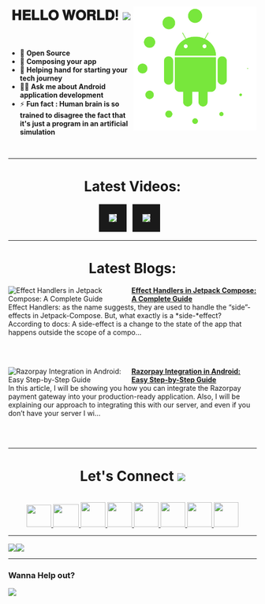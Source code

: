 <!-- intro hello world -->
<h1 align="center">
𝐇𝐄𝐋𝐋𝐎 𝐖𝐎𝐑𝐋𝐃! <img src="GIF/Earth.gif" width="24px">
<img src= "GIF/android_by_deiby_ybied_d3jaevn.gif" height="250px" align="right">
</h1>
<br>

- 💚 **Open Source**
- 🔮 **Composing your app**
- 🤝 **Helping hand for starting your tech journey**
- 👨‍💻 **Ask me about Android application development**
- ⚡ **Fun fact : Human brain is so trained to disagree the fact that it's just a program in an artificial simulation**
<br>


<hr>


<!-- youtube section -->
<h1 align="center">
Latest Videos:
</h1>
<div align = "center">
<!-- YOUTUBE:START --><a href="https://www.youtube.com/watch?v=7jCsY845xIQ" target="_blank"><img src="https://i.ytimg.com/vi/7jCsY845xIQ/mqdefault.jpg" height="200px" border="20"></a>&nbsp &nbsp<a href="https://www.youtube.com/watch?v=-4fldrTInrc" target="_blank"><img src="https://i.ytimg.com/vi/-4fldrTInrc/mqdefault.jpg" height="200px" border="20"></a>&nbsp &nbsp<!-- YOUTUBE:END -->
</div>


<hr>


<h1 align="center">
Latest Blogs:
</h1>
<!-- HASHNODE_BLOG:START -->
<p align="left">
<a href="https://sagar0-0.hashnode.dev/effect-handlers-in-jetpack-compose-a-complete-guide" title="Effect Handlers in Jetpack Compose: A Complete Guide"><img src="https://cdn.hashnode.com/res/hashnode/image/upload/v1702554640204/b9f9aa42-8906-458b-ae85-7d74f9f4c332.png" alt="Effect Handlers in Jetpack Compose: A Complete Guide" width="250px" align="left" /></a>
<a href="https://sagar0-0.hashnode.dev/effect-handlers-in-jetpack-compose-a-complete-guide" title="Effect Handlers in Jetpack Compose: A Complete Guide"><strong>Effect Handlers in Jetpack Compose: A Complete Guide</strong></a>
<br/> Effect Handlers: as the name suggests, they are used to handle the “side”-effects in Jetpack-Compose. But, what exactly is a *side-*effect?
According to docs: A side-effect is a change to the state of the app that happens outside the scope of a compo... </p> <br/> <br/>
<p align="left">
<a href="https://sagar0-0.hashnode.dev/razorpay-integration-in-android-easy-step-by-step-guide" title="Razorpay Integration in Android: Easy Step-by-Step Guide"><img src="https://cdn.hashnode.com/res/hashnode/image/upload/v1700205747377/3803338e-621b-46b7-bf41-b97997d75eb4.png" alt="Razorpay Integration in Android: Easy Step-by-Step Guide" width="250px" align="left" /></a>
<a href="https://sagar0-0.hashnode.dev/razorpay-integration-in-android-easy-step-by-step-guide" title="Razorpay Integration in Android: Easy Step-by-Step Guide"><strong>Razorpay Integration in Android: Easy Step-by-Step Guide</strong></a>
<br/> In this article, I will be showing you how you can integrate the Razorpay payment gateway into your production-ready application. Also, I will be explaining our approach to integrating this with our server, and even if you don’t have your server I wi... </p> <br/> <br/>
<!-- HASHNODE_BLOG:END -->
  
  
<hr>


<!-- connect section -->
<h1 align="center">
Let's Connect <img src="GIF/Handshake.gif" width="24px">
</h1>
<div align="center">
<p align="center">
  <br>
  <a href="https://www.youtube.com/channel/UCbXjqGX2O0UW12AIboO2Psw" target="_blank">
    <code><img  height="45" width="50" src="https://brandslogos.com/wp-content/uploads/images/large/youtube-icon-logo.png"></code>
  </a>
  <a href="mailto:sagar.0dev@gmail.com" target="_blank">
    <code><img height="46" width="52" src="https://logos-world.net/wp-content/uploads/2020/11/Gmail-Logo.png"></code>
  </a>
  <a href="https://twitter.com/sagar0_o" target="_blank">
    <code><img height="50" width="50" src="https://www.freepnglogos.com/uploads/twitter-logo-png/twitter-logo-vector-png-clipart-1.png"></code>
  </a>
  <a href="https://www.linkedin.com/in/sagar0-0malhotra/" target="_blank">
    <code><img height="50" width="50" src="https://cdn-icons-png.flaticon.com/512/174/174857.png"></code>
  </a>
  <a href="https://sagar0-0.medium.com/" target="_blank">
    <code><img height="50" width="50" src="https://cdn1.iconfinder.com/data/icons/social-media-circle-7/512/Circled_Medium_svg5-512.png"></code>
  </a>
  <a href="https://www.instagram.com/_sagar_malhotra_/" target="_blank">
    <code><img height="50" width="50" src="http://assets.stickpng.com/images/580b57fcd9996e24bc43c521.png"></code>
  </a>
  <a href="https://sagar0-0.hashnode.dev/" target="_blank">
    <code><img height="50" width="50" src="https://cdn.hashnode.com/res/hashnode/image/upload/v1611902473383/CDyAuTy75.png?auto=compress"></code>
  </a>
  <a href="https://discordapp.com/users/sagar0_0#2945" target="_blank">
    <code><img height="50" width="50" src="https://www.freepnglogos.com/uploads/discord-logo-png/discord-logo-logodownload-download-logotipos-1.png"></code>
  </a>
</p>
</div>


<hr>


<img align="center" height="150px" src="https://github-readme-streak-stats.herokuapp.com/?user=Sagar0-0&theme=dark&hide_border=true"><img align="center" height="160px" src="https://github-readme-stats.vercel.app/api?username=Sagar0-0&show_icons=true&hide_border=true&title_color=94b4a4&amp&icon_color=FFFFFF&amp&text_color=FFFFFF&amp&bg_color=000000&count_private=true&include_all_commits=true">


<hr>


### Wanna Help out?
<a href="https://www.buymeacoffee.com/0sagar0">
  <img src="https://user-images.githubusercontent.com/85388413/197355117-e4a5f6e7-44ee-4303-adb8-3ef39cd18246.jpg" width=200px>
</a>

